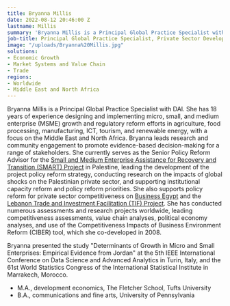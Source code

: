 ```yaml
---
title: Bryanna Millis
date: 2022-08-12 20:46:00 Z
lastname: Millis
summary: 'Bryanna Millis is a Principal Global Practice Specialist with DAI. '
job-title: Principal Global Practice Specialist, Private Sector Development and Skills
image: "/uploads/Bryanna%20Millis.jpg"
solutions:
- Economic Growth
- Market Systems and Value Chain
- Trade
regions:
- Worldwide
- Middle East and North Africa
---
```


Bryanna Millis is a Principal Global Practice Specialist with DAI. She has 18 years of experience designing and implementing micro, small, and medium enterprise (MSME) growth and regulatory reform efforts in agriculture, food processing, manufacturing, ICT, tourism, and renewable energy, with a focus on the Middle East and North Africa. Bryanna leads research and community engagement to promote evidence-based decision-making for a range of stakeholders. She currently serves as the Senior Policy Reform Advisor for the [Small and Medium Enterprise Assistance for Recovery and Transition (SMART) Project](https://www.dai.com/our-work/projects/palestine-small-and-medium-enterprise-assistance-for-recovery-and-transition-smart-activity) in Palestine, leading the development of the project policy reform strategy, conducting research on the impacts of global shocks on the Palestinian private sector, and supporting institutional capacity reform and policy reform priorities. She also supports policy reform for private sector competitiveness on [Business Egypt](https://www.dai.com/our-work/projects/egypt-business-egypt) and the [Lebanon Trade and Investment Facilitation (TIF) Project](https://www.dai.com/our-work/projects/lebanon-trade-and-investment-facilitation-tif). She has conducted numerous assessments and research projects worldwide, leading competitiveness assessments, value chain analyses, political economy analyses, and use of the Competitiveness Impacts of Business Environment Reform (CIBER) tool, which she co-developed in 2008.

Bryanna presented the study "Determinants of Growth in Micro and Small Enterprises: Empirical Evidence from Jordan" at the 5th IEEE International Conference on Data Science and Advanced Analytics in Turin, Italy, and the 61st World Statistics Congress of the International Statistical Institute in Marrakech, Morocco.

* M.A., development economics, The Fletcher School, Tufts University
* B.A., communications and fine arts, University of Pennsylvania